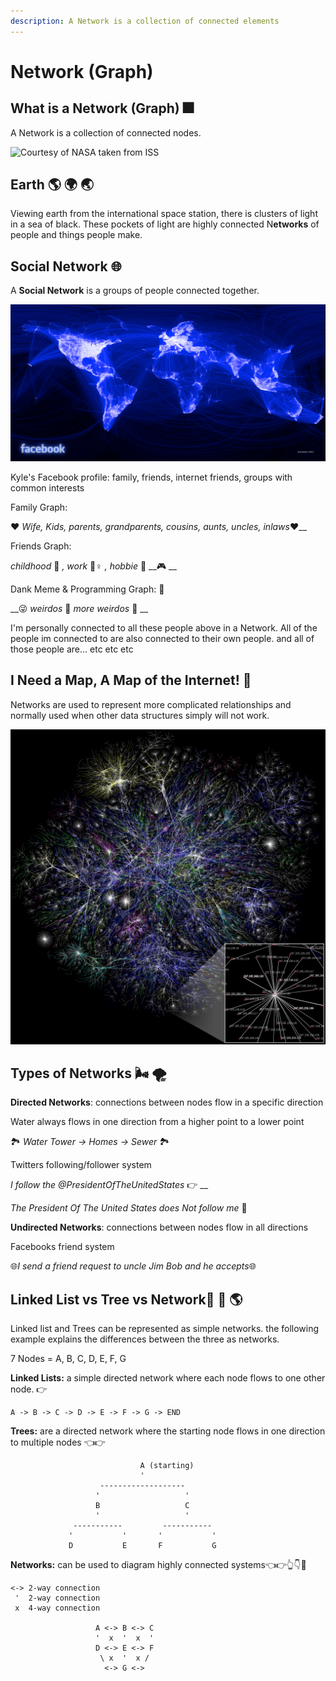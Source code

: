 ```yaml
---
description: A Network is a collection of connected elements
---
```


# Network \(Graph\)

## What is a Network \(Graph\) 🎆 

A Network is a collection of connected nodes.

![Courtesy of NASA taken from ISS](../.gitbook/assets/iss035e017619_orig.jpg)

## Earth 🌎 🌍 🌏 

Viewing earth from the international space station, there is clusters of light in a sea of black. These pockets of light are highly connected N**etworks** of people and things people make.   

## Social Network 🌐 

A **Social Network** is a groups of people connected together. 

![Each Line is Equal to a Friendship](../.gitbook/assets/163413_479288597199_8388607_n.jpg)

Kyle's Facebook profile: family, friends, internet friends, groups with common interests

Family Graph:

❤ _Wife, Kids, parents, grandparents, cousins, aunts, uncles, inlaws_❤\_\_

Friends Graph:

_childhood_ 🍼 _, work_ 👷♀ _, hobbie_ 🏀 __🎮 __

Dank Meme & Programming Graph: 💯 

\_\_😜 _weirdos_ 🤪 _more weirdos_ 🤥 __

I'm personally connected to all these people above in a Network. All of the people im connected to are also connected to their own people. and all of those people are... etc etc etc 

## I Need a Map, A Map of the Internet! 🧠

Networks are used to represent more complicated relationships and normally used when other data structures simply will not work. 

![Partial map of the Internet from opte.org](../.gitbook/assets/internet_map_1024.jpg)

## Types of Networks 🌬 🌪 

**Directed Networks**: connections between nodes flow in a specific direction 

Water always flows in one direction from a higher point to a lower point 

🏞 _Water Tower -&gt; Homes -&gt; Sewer_ 🏞 

Twitters following/follower system

_I follow the @PresidentOfTheUnitedStates_ 👉 __

_The President Of The United States does Not follow me_ 🚫 

**Undirected Networks**: connections between nodes flow in all directions 

Facebooks friend system

🌐_I send a friend request to uncle Jim Bob and he accepts_🌐

## Linked List vs Tree vs Network🍎 🌲 🌎 

Linked list and Trees can be represented as simple networks. the following example explains the differences between the three as networks.

7 Nodes = A, B, C, D, E, F, G

**Linked Lists:** a simple directed network where each node flows to one other node. 👉

```text
A -> B -> C -> D -> E -> F -> G -> END
```

**Trees:** are a directed network where the starting node flows in one direction to multiple nodes 👈👉 

```text
                             A (starting)
                             '
                    -------------------
                   '                   '
                   B                   C
                   '                   '
              -----------         -----------
             '           '       '           '
             D           E       F           G
```

**Networks:** can be used to diagram highly connected systems👈👉👆👇🤙

```text
<-> 2-way connection
 '  2-way connection
 x  4-way connection

                   A <-> B <-> C
                   '  x  '  x  '
                   D <-> E <-> F
                    \ x  '  x /
                     <-> G <->
```





